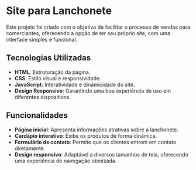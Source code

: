 # Site para Lanchonete

Este projeto foi criado com o objetivo de facilitar o processo de vendas para comerciantes, oferecendo a opção de ter seu próprio site, com uma interface simples e funcional.

## Tecnologias Utilizadas

- **HTML**: Estruturação da página.
- **CSS**: Estilo visual e responsividade.
- **JavaScript**: Interatividade e dinamicidade do site.
- **Design Responsivo**: Garantindo uma boa experiência de uso em diferentes dispositivos.

## Funcionalidades

- **Página inicial**: Apresenta informações atrativas sobre a lanchonete.
- **Cardápio interativo**: Exibe os produtos de forma dinâmica.
- **Formulário de contato**: Permite que os clientes entrem em contato diretamente.
- **Design responsivo**: Adaptável a diversos tamanhos de tela, oferecendo uma experiência de navegação otimizada.
